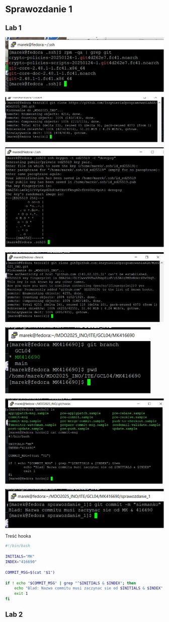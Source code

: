 # Sprawozdanie 1

## Lab 1

![Instalacja Gita](lab1_screenshots/1.jpg)

![Sklonowanie repozytorium przez HTTPS](lab1_screenshots/2.jpg)

![Wygenerowanie klucza SSH](lab1_screenshots/3.jpg)

![Sklonowanie repozytorium przez SSH](lab1_screenshots/4.jpg)

![Utworzenie katalogu w odpowiednim branchu](lab1_screenshots/5.jpg)

![Dodanie skryptu walidującego poprawność nazw commitów do odpowiedniego katalogu z hookami](lab1_screenshots/6.jpg)

![Jak widać, skrypt działa. Niepoprawna nazwa commita nie jest akceptowana](lab1_screenshots/7.jpg)

Treść hooka

```bash
#!/bin/bash

INITIALS="MK"
INDEX="416690"

COMMIT_MSG=$(cat "$1")

if ! echo "$COMMIT_MSG" | grep "^$INITIALS & $INDEX"; then
	echo "Blad: Nazwa commitu musi zaczynac sie od $INITIALS & $INDEX"
	exit 1
fi
```
## Lab 2
